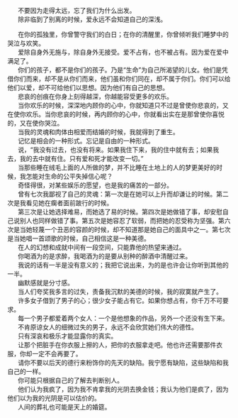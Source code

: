&nbsp;&nbsp;&nbsp;&nbsp;&nbsp;&nbsp;不要因为走得太远，忘了我们为什么出发。                          
&nbsp;&nbsp;&nbsp;&nbsp;&nbsp;&nbsp;除非临到了别离的时候，爱永远不会知道自己的深浅。         
<!-- more -->
&nbsp;&nbsp;&nbsp;&nbsp;&nbsp;&nbsp;在你的孤独里，你曾警守我们的白日；在你的清醒里，你曾倾听我们睡梦中的哭泣与欢笑。               
&nbsp;&nbsp;&nbsp;&nbsp;&nbsp;&nbsp;爱除自身外无施与，除自身外无接受。爱不占有，也不被占有。因为爱在爱中满足了。               
&nbsp;&nbsp;&nbsp;&nbsp;&nbsp;&nbsp;你们的孩子，都不是你们的孩子。乃是“生命”为自己所渴望的儿女。他们是凭借你们而来，却不是从你们而来，他们虽和你们同在，却不属于你们。你们可以给他们以爱，却不可给他们以思想。因为他们有自己的思想。               
&nbsp;&nbsp;&nbsp;&nbsp;&nbsp;&nbsp;悲哀的创痕在你身上刻得越深，你越能容受更多的欢乐。               
&nbsp;&nbsp;&nbsp;&nbsp;&nbsp;&nbsp;当你欢乐的时候，深深地内顾你的心中，你就知道只不过是曾使你悲哀的，又在使你欢乐。当你悲哀的时候，再内顾你的心中，你就看出实在是那曾使你喜悦的，又在使你哭泣。                         
&nbsp;&nbsp;&nbsp;&nbsp;&nbsp;&nbsp;当我的灵魂和肉体由相爱而结婚的时候，我就得到了重生。               
&nbsp;&nbsp;&nbsp;&nbsp;&nbsp;&nbsp;记忆是相会的一种形式。忘记是自由的一种形式。               
&nbsp;&nbsp;&nbsp;&nbsp;&nbsp;&nbsp;说，“我没有过去，也没有将来。如果我住下来，我的住中就有去；如果我去，我的去中就有住。只有爱和死才能改变一切。”               
&nbsp;&nbsp;&nbsp;&nbsp;&nbsp;&nbsp;当那些睡在绒毛上面的人所做的梦，并不比睡在土地上的人的梦更美好的时候，我怎能对生命的公平失掉信心呢？               
&nbsp;&nbsp;&nbsp;&nbsp;&nbsp;&nbsp;奇怪得很，对某些娱乐的愿望，也是我的痛苦的一部分。               
&nbsp;&nbsp;&nbsp;&nbsp;&nbsp;&nbsp;曾有七次我鄙视了自己的灵魂：第一次是在她可以上升而却谦让的时候。第二次是我看见她在瘸者面前跛行的时候。               
&nbsp;&nbsp;&nbsp;&nbsp;&nbsp;&nbsp;第三次是让她选择难易，而她选了易的时候。第四次是她做错了事，却安慰自己说别人也同样做错了事。第五次是她容忍了软弱，而把她的忍受称为坚强。第六次是当她轻蔑一个丑恶的容颜的时候，却不知道那是她自己的面具中之一。第七次是当她唱一首颂歌的时候，自己相信这是一种美德。               
&nbsp;&nbsp;&nbsp;&nbsp;&nbsp;&nbsp;在人的幻想和成就中间有一段空间，只能靠他的热望来通过。               
&nbsp;&nbsp;&nbsp;&nbsp;&nbsp;&nbsp;你喝酒为的是求醉，我喝酒为的是要从别种的醉酒中清醒过来。               
&nbsp;&nbsp;&nbsp;&nbsp;&nbsp;&nbsp;我说的话有一半是没有意义的；我把它说出来，为的是也许会让你听到其他的一半。               
&nbsp;&nbsp;&nbsp;&nbsp;&nbsp;&nbsp;幽默感就是分寸感。               
&nbsp;&nbsp;&nbsp;&nbsp;&nbsp;&nbsp;当人们夸奖我多言的过失，责备我沉默的美德的时候，我的寂寞就产生了。               
&nbsp;&nbsp;&nbsp;&nbsp;&nbsp;&nbsp;许多女子借到了男子的心；很少女子能占有它。如果你想占有，你千万不可要求。               
&nbsp;&nbsp;&nbsp;&nbsp;&nbsp;&nbsp;每一个男子都爱着两个女人：一个是他想象的作品，另外一个还没有生下来。               
&nbsp;&nbsp;&nbsp;&nbsp;&nbsp;&nbsp;不肯原谅女人的细微过失的男子，永远不会欣赏她们伟大的德性。               
&nbsp;&nbsp;&nbsp;&nbsp;&nbsp;&nbsp;只有深哀和极乐才能显露你的真实。               
&nbsp;&nbsp;&nbsp;&nbsp;&nbsp;&nbsp;让那个把脏手在你衣服上擦的人，把你的衣服拿走吧。他也许还需要那件衣服，你却一定不会再要了。               
&nbsp;&nbsp;&nbsp;&nbsp;&nbsp;&nbsp;请你不要以后天的德行来粉饰你的先天的缺陷。我宁愿有缺陷，这些缺陷和我自己的一样。               
&nbsp;&nbsp;&nbsp;&nbsp;&nbsp;&nbsp;你可能只根据自己的了解去判断别人。               
&nbsp;&nbsp;&nbsp;&nbsp;&nbsp;&nbsp;他们认为我疯了，因为我不肯拿我的光阴去换金钱；我认为他们是疯了，因为他们以为我的光阴是可以估价的。               
&nbsp;&nbsp;&nbsp;&nbsp;&nbsp;&nbsp;人间的葬礼也可能是天上的婚筵。               
